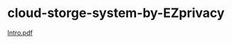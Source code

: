 # cloud-storge-system-by-EZprivacy
[Intro.pdf](https://github.com/ching56/cloud-storge-system-by-EZprivacy/files/181215/readme.pdf)
